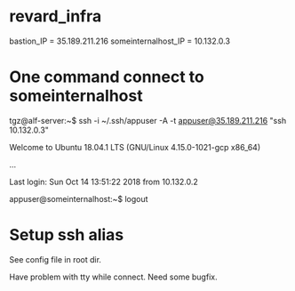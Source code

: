 # revard_infra
bastion_IP = 35.189.211.216 
someinternalhost_IP = 10.132.0.3

# One command connect to someinternalhost

tgz@alf-server:~$ ssh  -i ~/.ssh/appuser -A -t appuser@35.189.211.216 "ssh  10.132.0.3"

Welcome to Ubuntu 18.04.1 LTS (GNU/Linux 4.15.0-1021-gcp x86_64)

...

Last login: Sun Oct 14 13:51:22 2018 from 10.132.0.2

appuser@someinternalhost:~$ logout


# Setup ssh alias

See config file in root dir. 

Have problem with tty while connect. Need some bugfix.

